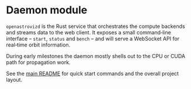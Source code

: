 # Daemon module

`openastrovizd` is the Rust service that orchestrates the compute backends and
streams data to the web client.  It exposes a small command‑line interface –
`start`, `status` and `bench` – and will serve a WebSocket API for real‑time
orbit information.

During early milestones the daemon mostly shells out to the CPU or CUDA path
for propagation work.

See the [main README](../README.md) for quick start commands and the overall
project layout.

